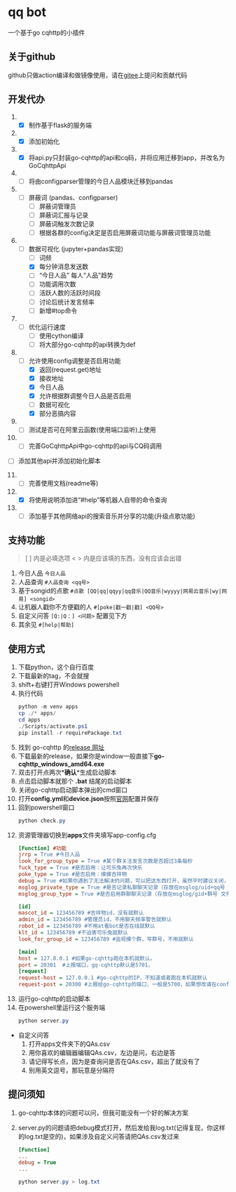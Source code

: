 # qq bot
一个基于go cqhttp的小插件
## 关于github
github只做action编译和做镜像使用，请在[gitee](https://gitee.com/pizero-hihi/qq-bot-api)上提问和贡献代码
 
## 开发代办
1. - [x] 制作基于flask的服务端
2. - [x] 添加初始化
3. - [x] 将api.py只封装go-cqhttp的api和cq码，并将应用迁移到app，并改名为GoCqhttpApi
4. - [ ] 将由configparser管理的今日人品模块迁移到pandas
5. - [ ] 屏蔽词 (pandas、configparser)
      - [ ] 屏蔽词管理员
      - [ ] 屏蔽词汇报与记录
      - [ ] 屏蔽词触发次数记录
      - [ ] 根据各群的config决定是否启用屏蔽词功能与屏蔽词管理员功能
6. - [ ] 数据可视化 (jupyter+pandas实现)
      - [ ] 词频
      - [x] 每分钟消息发送数
      - [ ] “今日人品” 每人“人品”趋势
      - [ ] 功能调用次数
      - [ ] 活跃人数的活跃时间段
      - [ ] 讨论后统计发言频率
      - [ ] 新增#top命令
7. - [ ] 优化运行速度
      - [ ] 使用cython编译
      - [ ] 将大部分go-cqhttp的api转换为def
8. - [ ] 允许使用config调整是否启用功能
      - [x] 返回(request.get)地址
      - [x] 接收地址
      - [x] 今日人品
      - [x] 允许根据群调整今日人品是否启用
      - [ ] 数据可视化
      - [x] 部分恶搞内容
9. - [ ] 测试是否可在阿里云函数(使用端口监听)上使用
10. - [ ] 完善GoCqhttpApi中go-cqhttp的api与CQ码调用
   - [ ] 添加其他api并添加初始化脚本
11. - [ ] 完善使用文档(readme等)
12.  - [x] 将使用说明添加进“#help”等机器人自带的命令查询
13. - [ ] 添加基于其他网络api的搜索音乐并分享的功能(升级点歌功能)

## 支持功能

> [ ] 内是必填选项
> < > 内是应该填的东西，没有应该会出错

1. 今日人品 `今日人品`
2. 人品查询 `#人品查询 <qq号>`
3. 基于songid的点歌 `#点歌 [QQ|qq|qqyy|qq音乐|QQ音乐|wyyyy|网易云音乐|wy|网易] <songid>`
4. 让机器人戳你不方便戳的人 `#[poke|戳一戳|戳] <QQ号>`
5. 自定义问答 `[Q:|Q：] <问题>` 配置见下方
6. 其余见 `#[help|帮助]`

## 使用方式

1. 下载python，这个自行百度
2. 下载最新的tag，不会就搜
3. shift+右键打开Windows powershell
4. 执行代码
   ```powershell
   python -m venv apps
   cp ./* apps/
   cd apps
   ./Scripts/activate.ps1
   pip install -r requirePackage.txt
   ```
5. 找到 go-cqhttp 的[release 网址](https://github.com/Mrs4s/go-cqhttp/releases)
6. 下载最新的release，如果你是window一般直接下**go-cqhttp_windows_amd64.exe**
7. 双击打开点两次*__确认__*生成启动脚本
8. 点击启动脚本就那个 **.bat** 结尾的启动脚本
9. 关闭go-cqhttp启动脚本弹出的cmd窗口
10. 打开**config.yml**和**device.json**按照[官网](https://docs.go-cqhttp.org/guide/config.html#%E9%85%8D%E7%BD%AE%E4%BF%A1%E6%81%AF)配置并保存
11. 回到powershell窗口
    ```powershell
    python check.py
    ```
12. 资源管理器切换到**apps**文件夹填写app-config.cfg
    ```cfg
    [Function] #功能
    jrrp = True #今日人品
    look_for_group_type = True #某个群关注发言次数是否超过3条每秒
    fuck_type = True #是否启用：让可乐兔再次快乐
    poke_type = True #是否启用：摸摸吉祥物
    debug = True #如果你遇到了无法解决的问题，可以把这东西打开，虽然平时建议关闭，这东西可能会影响性能
    msglog_private_type = True #是否记录私聊聊天记录（存放在msglog/uid+qq号 文件夹中）
    msglog_group_type = True #是否启用群聊聊天记录（存放在msglog/gid+群号 文件夹中）
    
    [id]
    mascot_id = 123456789 #吉祥物id，没有就默认
    admin_id = 123456789 #管理员id，不用聊天频率警告就默认
    robot_id = 123456789 #不用at看bot是否在线就默认
    klt_id = 123456789 #不迫害可乐兔就默认
    look_for_group_id = 123456789 #监视摸个群，写群号，不用就默认
    
    [main]
    host = 127.0.0.1 #如果go-cqhttp跑在本机就默认。
    port = 20301  #上报端口，gq-cqhttp默认是5701，
    [request]
    request-host = 127.0.0.1 #go-cqhttp的IP，不知道或者跑在本机就默认
    request-post = 20300 #上报给go-cqhttp的端口，一般是5700，如果想改请在config.yml与这个同步改
    ```
13. 运行go-cqhttp的启动脚本
14. 在powershell里运行这个服务端
    ```powershell
    python server.py
    ```

- 自定义问答
  1. 打开apps文件夹下的QAs.csv
  2. 用你喜欢的编辑器编辑QAs.csv，左边是问，右边是答
  3. 请记得写长点，因为是查询问是否在QAs.csv，超出了就没有了
  4. 别用英文逗号，那玩意是分隔符

## 提问须知

1. go-cqhttp本体的问题可以问，但我可能没有一个好的解决方案
2. server.py的问题请把debug模式打开，然后发给我log.txt(记得复现，你这样的log.txt是空的)，如果涉及自定义问答请把QAs.csv发过来
   ```cfg
   [Function]
   ...
   debug = True
   ...
   ```

   ```powershell
   python server.py > log.txt
   ```